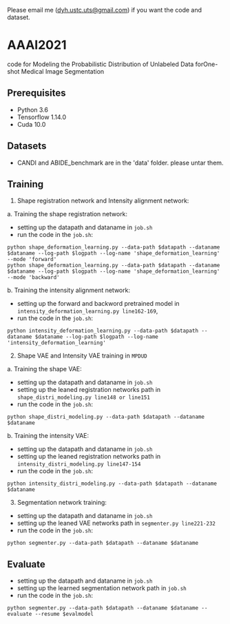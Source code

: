 Please email me (dyh.ustc.uts@gmail.com) if you want the code and dataset.

# AAAI2021
code for Modeling the Probabilistic Distribution of Unlabeled Data forOne-shot Medical Image Segmentation


## Prerequisites
* Python 3.6
* Tensorflow 1.14.0
* Cuda 10.0

## Datasets
* CANDI and ABIDE_benchmark are in the 'data' folder. please untar them.

## Training
1. Shape registration network and Intensity alignment network:

a. Training the shape registration network:

* setting up the datapath and dataname in ```job.sh```
* run the code in the ```job.sh```:
```
python shape_deformation_learning.py --data-path $datapath --dataname $dataname --log-path $logpath --log-name 'shape_deformation_learning' --mode 'forward'
python shape_deformation_learning.py --data-path $datapath --dataname $dataname --log-path $logpath --log-name 'shape_deformation_learning' --mode 'backward'
```

b. Training the intensity alignment network:

* setting up the forward and backword pretrained model in ```intensity_deformation_learning.py line162-169```,
* run the code in the ```job.sh```:
```
python intensity_deformation_learning.py --data-path $datapath --dataname $dataname --log-path $logpath --log-name 'intensity_deformation_learning'
```

2. Shape VAE and Intensity VAE training in ```MPDUD```

a. Training the shape VAE:
* setting up the datapath and dataname in ```job.sh```
* setting up the leaned registration networks path in ```shape_distri_modeling.py line148 or line151```
* run the code in the ```job.sh```:
```
python shape_distri_modeling.py --data-path $datapath --dataname $dataname
```

b. Training the intensity VAE:
* setting up the datapath and dataname in ```job.sh```
* setting up the leaned registration networks path in ```intensity_distri_modeling.py line147-154```
* run the code in the ```job.sh```:
```
python intensity_distri_modeling.py --data-path $datapath --dataname $dataname
```

3. Segmentation network training:
* setting up the datapath and dataname in ```job.sh```
* setting up the leaned VAE networks path in ```segmenter.py line221-232```
* run the code in the ```job.sh```:
```
python segmenter.py --data-path $datapath --dataname $dataname
```

## Evaluate
* setting up the datapath and dataname in ```job.sh```
* setting up the learned segmentation network path in ```job.sh```
* run the code in the ```job.sh```:
```
python segmenter.py --data-path $datapath --dataname $dataname --evaluate --resume $evalmodel
```
